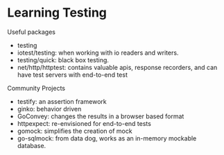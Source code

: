 # Learning Testing

Useful packages

- testing
- iotest/testing: when working with io readers and writers.
- testing/quick: black box testing.
- net/http/httptest: contains valuable apis, response recorders, and can have test servers with end-to-end test

Community Projects

- testify: an assertion framework
- ginko: behavior driven
- GoConvey: changes the results in a browser based format
- httpexpect: re-envisioned for end-to-end tests
- gomock: simplifies the creation of mock
- go-sqlmock: from data dog, works as an in-memory mockable database.
